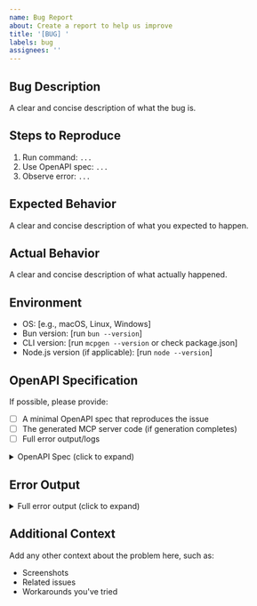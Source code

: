 ```yaml
---
name: Bug Report
about: Create a report to help us improve
title: '[BUG] '
labels: bug
assignees: ''
---
```


## Bug Description

A clear and concise description of what the bug is.

## Steps to Reproduce

1. Run command: `...`
2. Use OpenAPI spec: `...`
3. Observe error: `...`

## Expected Behavior

A clear and concise description of what you expected to happen.

## Actual Behavior

A clear and concise description of what actually happened.

## Environment

- OS: [e.g., macOS, Linux, Windows]
- Bun version: [run `bun --version`]
- CLI version: [run `mcpgen --version` or check package.json]
- Node.js version (if applicable): [run `node --version`]

## OpenAPI Specification

If possible, please provide:
- [ ] A minimal OpenAPI spec that reproduces the issue
- [ ] The generated MCP server code (if generation completes)
- [ ] Full error output/logs

<details>
<summary>OpenAPI Spec (click to expand)</summary>

```yaml
# Paste your OpenAPI spec here
```

</details>

## Error Output

<details>
<summary>Full error output (click to expand)</summary>

```
Paste full error output here
```

</details>

## Additional Context

Add any other context about the problem here, such as:
- Screenshots
- Related issues
- Workarounds you've tried